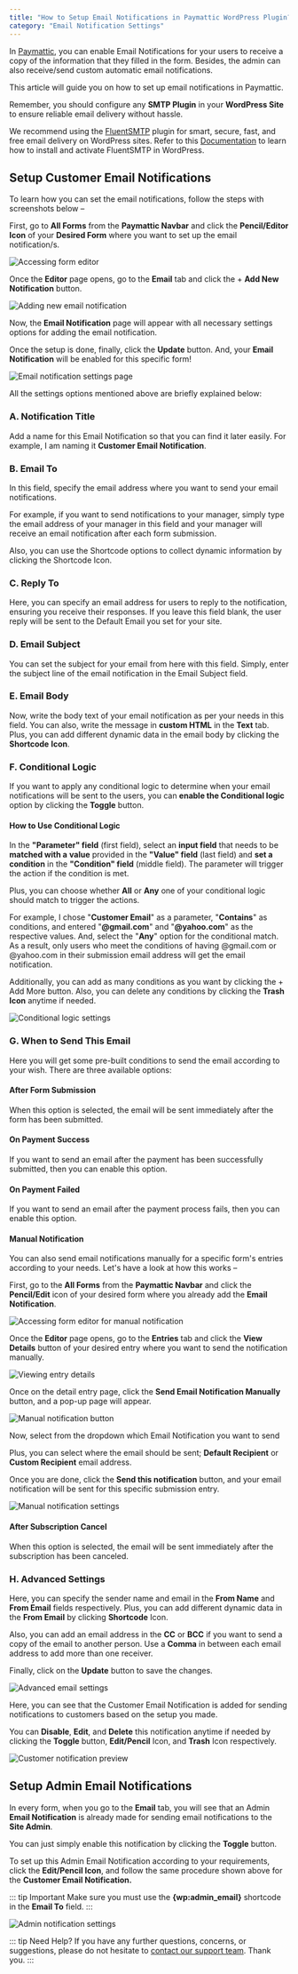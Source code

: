 ```yaml
---
title: "How to Setup Email Notifications in Paymattic WordPress Plugin?"
category: "Email Notification Settings"
---
```


In [Paymattic](https://paymattic.com/), you can enable Email Notifications for your users to receive a copy of the information that they filled in the form. Besides, the admin can also receive/send custom automatic email notifications.

This article will guide you on how to set up email notifications in Paymattic.

Remember, you should configure any **SMTP Plugin** in your **WordPress Site** to ensure reliable email delivery without hassle.

We recommend using the [FluentSMTP](https://fluentsmtp.com/) plugin for smart, secure, fast, and free email delivery on WordPress sites. Refer to this [Documentation](https://fluentsmtp.com/docs/installing-fluent-smtp/) to learn how to install and activate FluentSMTP in WordPress.

## Setup Customer Email Notifications

To learn how you can set the email notifications, follow the steps with screenshots below –

First, go to **All Forms** from the **Paymattic Navbar** and click the **Pencil/Editor Icon** of your **Desired Form** where you want to set up the email notification/s.

![Accessing form editor](../public/images/email-notification-settings/how-to-setup-email-notifications-in-paymattic-wordpress-plugin/EditPencil-icon-of-a-specific-form-scaled.webp)

Once the **Editor** page opens, go to the **Email** tab and click the + **Add New Notification** button.

![Adding new email notification](../public/images/email-notification-settings/how-to-setup-email-notifications-in-paymattic-wordpress-plugin/Add-New-Notification-button-scaled.webp)

Now, the **Email Notification** page will appear with all necessary settings options for adding the email notification.

Once the setup is done, finally, click the **Update** button.
And, your **Email Notification** will be enabled for this specific form!

![Email notification settings page](../public/images/email-notification-settings/how-to-setup-email-notifications-in-paymattic-wordpress-plugin/Full-Settings-page-of-Email-Notification-.webp)

All the settings options mentioned above are briefly explained below:

### A. Notification Title

Add a name for this Email Notification so that you can find it later easily. For example, I am naming it **Customer Email Notification**.

### B. Email To

In this field, specify the email address where you want to send your email notifications.

For example, if you want to send notifications to your manager, simply type the email address of your manager in this field and your manager will receive an email notification after each form submission.

Also, you can use the Shortcode options to collect dynamic information by clicking the Shortcode Icon.

### C. Reply To

Here, you can specify an email address for users to reply to the notification, ensuring you receive their responses. If you leave this field blank, the user reply will be sent to the Default Email you set for your site.

### D. Email Subject 

You can set the subject for your email from here with this field. Simply, enter the subject line of the email notification in the Email Subject field.

### E. Email Body 

Now, write the body text of your email notification as per your needs in this field. You can also, write the message in **custom HTML** in the **Text** tab. Plus, you can add different dynamic data in the email body by clicking the **Shortcode** **Icon**.

### F. Conditional Logic 

If you want to apply any conditional logic to determine when your email notifications will be sent to the users, you can **enable the Conditional logic** option by clicking the **Toggle** button.

#### How to Use Conditional Logic

In the **"Parameter" field** (first field), select an **input field** that needs to be **matched with a** **value** provided in the **"Value" field** (last field) and **set a condition** in the **"Condition" field** (middle field). The parameter will trigger the action if the condition is met.

Plus, you can choose whether **All** or **Any** one of your conditional logic should match to trigger the actions.

For example, I chose "**Customer Email**" as a parameter, "**Contains**" as conditions, and entered "**@gmail.com**" and "**@yahoo.com**" as the respective values. And, select the "**Any**" option for the conditional match. As a result, only users who meet the conditions of having @gmail.com or @yahoo.com in their submission email address will get the email notification.

Additionally, you can add as many conditions as you want by clicking the + Add More button.
Also, you can delete any conditions by clicking the **Trash Icon** anytime if needed.

![Conditional logic settings](../public/images/email-notification-settings/how-to-setup-email-notifications-in-paymattic-wordpress-plugin/Conditional-Logics.webp)

### G. When to Send This Email

Here you will get some pre-built conditions to send the email according to your wish. There are three available options:

#### After Form Submission

When this option is selected, the email will be sent immediately after the form has been submitted.

#### On Payment Success

If you want to send an email after the payment has been successfully submitted, then you can enable this option.

#### On Payment Failed

If you want to send an email after the payment process fails, then you can enable this option.

#### Manual Notification

You can also send email notifications manually for a specific form's entries according to your needs. Let's have a look at how this works –

First, go to the **All Forms** from the **Paymattic Navbar** and click the **Pencil/Edit** icon of your desired form where you already add the **Email Notification**.

![Accessing form editor for manual notification](../public/images/email-notification-settings/how-to-setup-email-notifications-in-paymattic-wordpress-plugin/EditPencil-icon-of-a-specific-form-1-scaled.webp)

Once the **Editor** page opens, go to the **Entries** tab and click the **View Details** button of your desired entry where you want to send the notification manually.

![Viewing entry details](../public/images/email-notification-settings/how-to-setup-email-notifications-in-paymattic-wordpress-plugin/View-details-of-specific-entry--scaled.webp)

Once on the detail entry page, click the **Send Email Notification Manually** button, and a pop-up page will appear.

![Manual notification button](../public/images/email-notification-settings/how-to-setup-email-notifications-in-paymattic-wordpress-plugin/Send-email-notification-manually-button-scaled.webp)

Now, select from the dropdown which Email Notification you want to send

Plus, you can select where the email should be sent; **Default Recipient** or **Custom Recipient** email address.

Once you are done, click the **Send this notification** button, and your email notification will be sent for this specific submission entry.

![Manual notification settings](../public/images/email-notification-settings/how-to-setup-email-notifications-in-paymattic-wordpress-plugin/Send-notification-pop-up-page.webp)

#### After Subscription Cancel

When this option is selected, the email will be sent immediately after the subscription has been canceled.

### H. Advanced Settings

Here, you can specify the sender name and email in the **From Name** and **From Email** fields respectively. Plus, you can add different dynamic data in the **From Email** by clicking **Shortcode** Icon.

Also, you can add an email address in the **CC** or **BCC** if you want to send a copy of the email to another person. Use a **Comma** in between each email address to add more than one receiver.

Finally, click on the **Update** button to save the changes.

![Advanced email settings](../public/images/email-notification-settings/how-to-setup-email-notifications-in-paymattic-wordpress-plugin/Advanced-Settings.webp)

Here, you can see that the Customer Email Notification is added for sending notifications to customers based on the setup you made.

You can **Disable**, **Edit**, and **Delete** this notification anytime if needed by clicking the **Toggle** button, **Edit/Pencil** Icon, and **Trash** Icon respectively.

![Customer notification preview](../public/images/email-notification-settings/how-to-setup-email-notifications-in-paymattic-wordpress-plugin/Preview-of-added-customer-email-notification-scaled.webp)

## Setup Admin Email Notifications

In every form, when you go to the **Email** tab, you will see that an Admin **Email Notification** is already made for sending email notifications to the **Site Admin**.

You can just simply enable this notification by clicking the **Toggle** button.

To set up this Admin Email Notification according to your requirements, click the **Edit/Pencil Icon**, and follow the same procedure shown above for the **Customer Email Notification.**

::: tip Important
Make sure you must use the **{wp:admin_email}** shortcode in the **Email To** field.
:::

![Admin notification settings](../public/images/email-notification-settings/how-to-setup-email-notifications-in-paymattic-wordpress-plugin/Pre-built-Admin-Email-Notification-scaled.webp)

::: tip Need Help?
If you have any further questions, concerns, or suggestions, please do not hesitate to [contact our support team](https://wpmanageninja.com/support-tickets/). Thank you.
:::